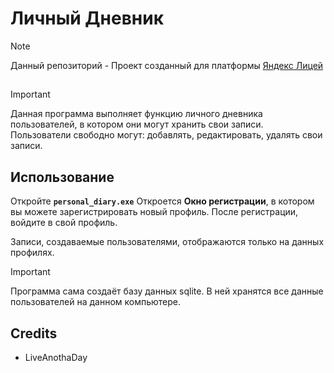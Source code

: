# Личный Дневник

> [!NOTE]  
> Данный репозиторий - Проект созданный для платформы [Яндекс Лицей](https://lyceum.yandex.ru/)

##
> [!IMPORTANT]  
> Данная программа выполняет функцию личного дневника пользователей, в котором они могут хранить свои записи.
> Пользователи свободно могут: добавлять, редактировать, удалять свои записи.

## Использование
Откройте **`personal_diary.exe`**
Откроется **Окно регистрации**, в котором вы можете зарегистрировать новый профиль.
После регистрации, войдите в свой профиль.

Записи, создаваемые пользователями, отображаются только на данных профилях.
> [!IMPORTANT]  
> Программа сама создаёт базу данных sqlite.
> В ней хранятся все данные пользователей на данном компьютере.

## Credits
- LiveAnothaDay

